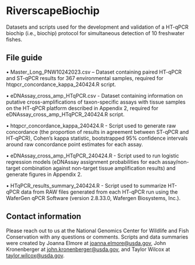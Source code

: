 # RiverscapeBiochip

Datasets and scripts used for the development and validation of a HT-qPCR biochip (i.e., biochip) protocol for simultaneous detection of 10 freshwater fishes.

## File guide

•	Master_Long_PNW10242023.csv – Dataset containing paired HT-qPCR and ST-qPCR results for 367 environmental samples, required for htqpcr_concordance_kappa_240424.R script.

•	eDNAssay_cross_amp_HTqPCR.csv - Dataset containing information on putative cross-amplifications of taxon-specific assays with tissue samples on the HT-qPCR platform described in Appendix 2, required for eDNAssay_cross_amp_HTqPCR_240424.R script. 

•	htqpcr_concordance_kappa_240424.R - Script used to generate raw concordance (the proportion of results in agreement between ST-qPCR and HT-qPCR), Cohen’s kappa statistic, bootstrapped 95% confidence intervals around raw concordance point estimates for each assay.

•	eDNAssay_cross_amp_HTqPCR_240424.R - Script used to run logistic regression models (eDNAssay assignment probabilities for each assay/non-target combination against non-target tissue amplification results) and generate figures in Appendix 2. 

•	HTqPCR_results_summary_240424.R - Script used to summarize HT-qPCR data from RAW files generated from each HT-qPCR run using the WaferGen qPCR Software (version 2.8.33.0, Wafergen Biosystems, Inc.). 

## Contact information
Please reach out to us at the National Genomics Center for Wildlife and Fish Conservation with any questions or comments. Scripts and data summaries were created by Joanna Elmore at joanna.elmore@usda.gov, John Kronenberger at john.kronenberger@usda.gov, and Taylor Wilcox at taylor.wilcox@usda.gov.
